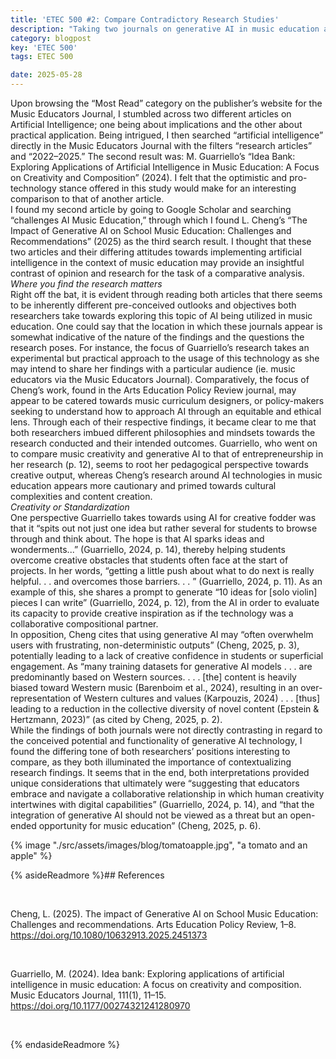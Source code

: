 ```yaml
---
title: 'ETEC 500 #2: Compare Contradictory Research Studies'
description: "Taking two journals on generative AI in music education and comparing the findings"
category: blogpost
key: 'ETEC 500'
tags: ETEC 500

date: 2025-05-28
---
```


Upon browsing the “Most Read” category on the publisher’s website for the Music Educators Journal, I stumbled across two different articles on Artificial Intelligence; one being about implications and the other about practical application. Being intrigued, I then searched “artificial intelligence” directly in the Music Educators Journal with the filters “research articles” and “2022–2025.” The second result was: M. Guarriello’s “Idea Bank: Exploring Applications of Artificial Intelligence in Music Education: A Focus on Creativity and Composition” (2024). I felt that the optimistic and pro-technology stance offered in this study would make for an interesting comparison to that of another article.
<br>
I found my second article by going to Google Scholar and searching “challenges AI Music Education,” through which I found L. Cheng’s “The Impact of Generative AI on School Music Education: Challenges and Recommendations” (2025) as the third search result. I thought that these two articles and their differing attitudes towards implementing artificial intelligence in the context of music education may provide an insightful contrast of opinion and research for the task of a comparative analysis.
<br>
*Where you find the research matters* <br>
Right off the bat, it is evident through reading both articles that there seems to be inherently different pre-conceived outlooks and objectives both researchers take towards exploring this topic of AI being utilized in music education. One could say that the location in which these journals appear is somewhat indicative of the nature of the findings and the questions the research poses. For instance, the focus of Guarriello’s research takes an experimental but practical approach to the usage of this technology as she may intend to share her findings with a particular audience (ie. music educators via the Music Educators Journal). Comparatively, the focus of Cheng’s work, found in the Arts Education Policy Review journal, may appear to be catered towards music curriculum designers, or policy-makers seeking to understand how to approach AI through an equitable and ethical lens.
Through each of their respective findings, it became clear to me that both researchers imbued different philosophies and mindsets towards the research conducted and their intended outcomes. Guarriello, who went on to compare music creativity and generative AI to that of entrepreneurship in her research (p. 12), seems to root her pedagogical perspective towards creative output, whereas Cheng’s research around AI technologies in music education appears more cautionary and primed towards cultural complexities and content creation.
<br>
*Creativity or Standardization* <br>
One perspective Guarriello takes towards using AI for creative fodder was that it “spits out not just one idea but rather several for students to browse through and think about. The hope is that AI sparks ideas and wonderments...” (Guarriello, 2024, p. 14), thereby helping students overcome creative obstacles that students often face at the start of projects. In her words, “getting a little push about what to do next is really helpful. . . and overcomes those barriers. . . ” (Guarriello, 2024, p. 11). As an example of this, she shares a prompt to generate “10 ideas for [solo violin] pieces I can write” (Guarriello, 2024, p. 12), from the AI in order to evaluate its capacity to provide creative inspiration as if the technology was a collaborative compositional partner.
<br>
In opposition, Cheng cites that using generative AI may “often overwhelm users with frustrating, non-deterministic outputs” (Cheng, 2025, p. 3), potentially leading to a lack of creative confidence in students or superficial engagement. As “many training datasets for generative AI models . . . are predominantly based on Western sources. . . . [the] content is heavily biased toward Western music (Barenboim et al., 2024), resulting in an over-representation of Western cultures and values (Karpouzis, 2024) . . . [thus] leading to a reduction in the collective diversity of novel content (Epstein & Hertzmann, 2023)” (as cited by Cheng, 2025, p. 2).
<br>
While the findings of both journals were not directly contrasting in regard to the conceived potential and functionality of generative AI technology, I found the differing tone of both researchers’ positions interesting to compare, as they both illuminated the importance of contextualizing research findings. It seems that in the end, both interpretations provided unique considerations that ultimately were “suggesting that educators embrace and navigate a collaborative relationship in which human creativity intertwines with digital capabilities” (Guarriello, 2024, p. 14), and “that the integration of generative AI should not be viewed as a threat but an open-ended opportunity for music education” (Cheng, 2025, p. 6).



{% image "./src/assets/images/blog/tomatoapple.jpg", "a tomato and an apple" %}


{% asideReadmore %}## References

<br>

Cheng, L. (2025). The impact of Generative AI on School Music Education: Challenges and recommendations. Arts Education Policy Review, 1–8. https://doi.org/10.1080/10632913.2025.2451373 

<br>


Guarriello, M. (2024). Idea bank: Exploring applications of artificial intelligence in music education: A focus on creativity and composition. Music Educators Journal, 111(1), 11–15. https://doi.org/10.1177/00274321241280970 


<br>

{% endasideReadmore %}




